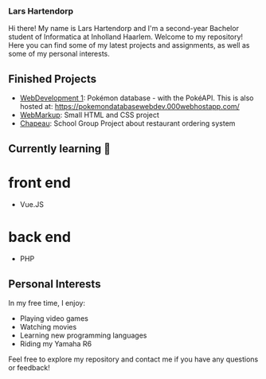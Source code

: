 ### Lars Hartendorp
Hi there! My name is Lars Hartendorp and I'm a second-year Bachelor student of Informatica at Inholland Haarlem. Welcome to my repository! Here you can find some of my latest projects and assignments, as well as some of my personal interests.


## Finished Projects

- [WebDevelopment 1](https://github.com/LarsHartendorp/WebDevEindopdracht): Pokémon database - with the PokéAPI. 
This is also hosted at: https://pokemondatabasewebdev.000webhostapp.com/
- [WebMarkup](Webmarkup-assessment): Small HTML and CSS project
- [Chapeau](https://github.com/LarsHartendorp/ChapeauV2): School Group Project about restaurant ordering system

## Currently learning :book:

# front end
- Vue.JS

# back end
- PHP

## Personal Interests

In my free time, I enjoy:

- Playing video games
- Watching movies
- Learning new programming languages
- Riding my Yamaha R6

Feel free to explore my repository and contact me if you have any questions or feedback!
